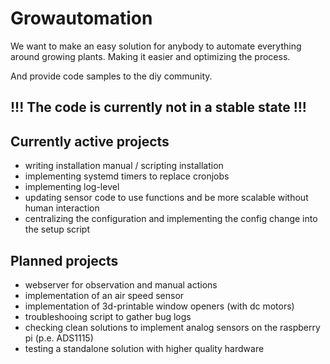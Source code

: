 # Growautomation
We want to make an easy solution for anybody to automate everything around growing plants.
Making it easier and optimizing the process.

And provide code samples to the diy community.


## !!! The code is currently not in a stable state !!! ##

## Currently active projects
- writing installation manual / scripting installation
- implementing systemd timers to replace cronjobs
- implementing log-level
- updating sensor code to use functions and be more scalable without human interaction
- centralizing the configuration and implementing the config change into the setup script


## Planned projects
- webserver for observation and manual actions
- implementation of an air speed sensor
- implementation of 3d-printable window openers (with dc motors)
- troubleshooing script to gather bug logs
- checking clean solutions to implement analog sensors on the raspberry pi (p.e. ADS1115)
- testing a standalone solution with higher quality hardware

